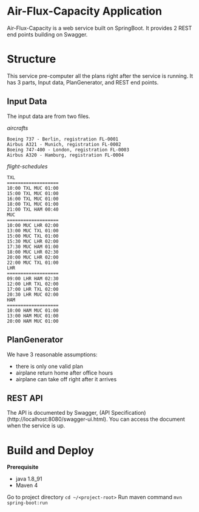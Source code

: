 # Air-Flux-Capacity Application
Air-Flux-Capacity is a web service built on SpringBoot. It provides 2 REST end points building on Swagger.

# Structure

This service pre-computer all the plans right after the service is running. It has 3 parts, Input data, PlanGenerator, and REST end points.

## Input Data
The input data are from two files.

*aircrafts*
```
Boeing 737 - Berlin, registration FL-0001
Airbus A321 - Munich, registration FL-0002
Boeing 747-400 - London, registration FL-0003
Airbus A320 - Hamburg, registration FL-0004
```

*flight-schedules*
```
TXL
===================
10:00 TXL MUC 01:00
15:00 TXL MUC 01:00
16:00 TXL MUC 01:00
18:00 TXL MUC 01:00
21:00 TXL HAM 00:40
MUC
===================
10:00 MUC LHR 02:00
13:00 MUC TXL 01:00
15:00 MUC TXL 01:00
15:30 MUC LHR 02:00
17:30 MUC HAM 01:00
18:00 MUC LHR 02:30
20:00 MUC LHR 02:00
22:00 MUC TXL 01:00
LHR
===================
09:00 LHR HAM 02:30
12:00 LHR TXL 02:00
17:00 LHR TXL 02:00
20:30 LHR MUC 02:00
HAM
===================
10:00 HAM MUC 01:00
13:00 HAM MUC 01:00
20:00 HAM MUC 01:00
```

## PlanGenerator
We have 3 reasonable assumptions:

* there is only one valid plan
* airplane return home after office hours
* airplane can take off right after it arrives

## REST API
The API is documented by Swagger, (API Specification)(http://localhost:8080/swagger-ui.html). You can access the document when the service is up.

# Build and Deploy
**Prerequisite**
- java 1.8_91
- Maven 4

Go to project directory
`cd ~/<project-root>`
Run maven command
`mvn spring-boot:run`




